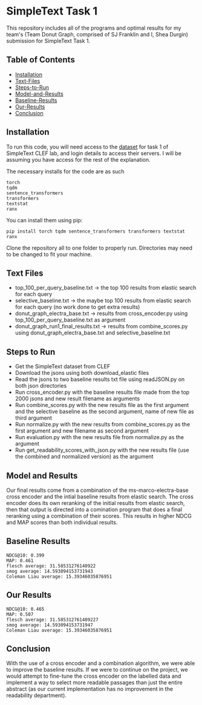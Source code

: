 # SimpleText Task 1

This repository includes all of the programs and optimal results for my team's (Team Donut Graph, comprised of SJ Franklin and I, Shea Durgin) submission for SimpleText Task 1.

## Table of Contents

- [Installation](#Installation)
- [Text-Files](#Text-Files)
- [Steps-to-Run](#Steps-to-Run)
- [Model-and-Results](#Model-and-Results)
- [Baseline-Results](#Baseline-Results)
- [Our-Results](#Our-Results)
- [Conclusion](#Conclusion)

## Installation

To run this code, you will need access to the [dataset](http://simpletext-project.com/2023/clef/) for task 1 of SimpleText CLEF lab, and login details to access their servers. I will be assuming you have access for the rest of the explanation.

The necessary installs for the code are as such

    torch
    tqdm
    sentence_transformers
    transformers
    textstat
    ranx

You can install them using pip:

    pip install torch tqdm sentence_transformers transformers textstat ranx
    
Clone the repository all to one folder to properly run. Directories may need to be changed to fit your machine.

## Text Files
- top_100_per_query_baseline.txt -> the top 100 results from elastic search for each query
- selective_baseline.txt -> the maybe top 100 results from elastic search for each query (no work done to get extra results)
- donut_graph_electra_base.txt -> results from cross_encoder.py using top_100_per_query_baseline.txt as argument
- donut_graph_run1_final_results.txt -> results from combine_scores.py using donut_graph_electra_base.txt and selective_baseline.txt

## Steps to Run

- Get the SimpleText dataset from CLEF
- Download the jsons using both download_elastic files
- Read the jsons to two baseline results txt file using readJSON.py on both json directories
- Run cross_encoder.py with the baseline results file made from the top 2000 jsons and new result filename as arguments
- Run combine_scores.py with the new results file as the first argument and the selective baseline as the second argument, name of new file as third argument
- Run normalize.py with the new results from combine_scores.py as the first argument and new filename as second argument
- Run evaluation.py with the new results file from normalize.py as the argument
- Run get_readability_scores_with_json.py with the new results file (use the combined and normalized version) as the argument

## Model and Results

Our final results come from a combination of the ms-marco-electra-base cross encoder and the intial baseline results from elastic search. The cross encoder does its own reranking of the initial results from elastic search, then that output is directed into a comination program that does a final reranking using a combination of their scores. This results in higher NDCG and MAP scores than both individual results.

## Baseline Results

    NDCG@10: 0.399
    MAP: 0.461
    flesch average: 31.58531276140922
    smog average: 14.593094153731943
    Coleman Liau average: 15.39346035876951

## Our Results

    NDCG@10: 0.465
    MAP: 0.507
    flesch average: 31.585312761409227
    smog average: 14.593094153731947
    Coleman Liau average: 15.39346035876951

## Conclusion

With the use of a cross encoder and a combination algorithm, we were able to improve the baseline results. If we were to continue on the project, we would attempt to fine-tune the cross encoder on the labelled data and implement a way to select more readable passages than just the entire abstract (as our current implementation has no improvement in the readability department). 
